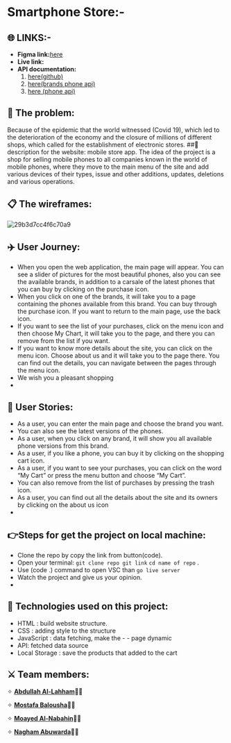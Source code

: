 # Smartphone Store:-
## :globe_with_meridians: LINKS:-
- **Figma link:**[here](https://www.figma.com/file/4KnQRIqQPOCFlBxLi7IfXx/Untitled?node-id=193%3A872)
- **Live link:**
- **API documentation:** 
    1. [here(github)](https://docs.github.com/en/rest/guides/getting-started-with-the-rest-api)
    2. [here(brands phone api)](api-mobilespecs.azharimm.site/v2/brands)
    3. [here (phone api)](https://api-mobilespecs.azharimm.site/v2/brands/apple-phones-48?page=2)
 
## :space_invader: The problem:

Because of the epidemic that the world witnessed (Covid 19), which led to the deterioration of the economy and the closure of millions of different shops, which called for the establishment of electronic stores.
##:wrench:description for the website:
mobile store app. The idea of the project is a shop for selling mobile phones to all companies known in the world of mobile phones, where they move to the main menu of the site and add various devices of their types, issue and other additions, updates, deletions and various operations.

## :clipboard: The wireframes:

![29b3d7cc4f6c70a9](https://user-images.githubusercontent.com/93891963/159891872-4f8d4e24-6c32-4b6f-93ae-065b0a05d8cd.jpg)

## :airplane: User Journey:

- When you open the web application, the main page will appear. You can see a slider of pictures for the most beautiful phones, also you can see the available brands, in addition to a carsale of the latest phones that you can buy by clicking on the purchase icon.
- When you click on one of the brands, it will take you to a page containing the phones available from this brand. You can buy through the purchase icon. If you want to return to the main page, use the back icon.
- If you want to see the list of your purchases, click on the menu icon and then choose My Chart, it will take you to the page, and there you can remove from the list if you want.
-  If you want to know more details about the site, you can click on the menu icon. Choose about us and it will take you to the page there. You can find out the details, you can navigate between the pages through the menu icon.
- We wish you a pleasant shopping
- 
## :rocket: User Stories:

- As a user, you can enter the main page and choose the brand you want.
- You can also see the latest versions of the phones.
- As a user, when you click on any brand, it will show you all available phone versions from this brand.
- As a user, if you like a phone, you can buy it by clicking on the shopping cart icon.
- As a user, if you want to see your purchases, you can click on the word “My Cart” or press the menu button and choose “My Cart”.
- You can also remove from the list of purchases by pressing the trash icon. 
- As a user, you can find out all the details about the site and its owners by clicking on the about us icon
- 
## :point_right:Steps for get the project on local machine:

- Clone the repo by copy the link from button(code).
- Open your terminal:
  `git clone repo git link`
  `cd name of repo` .
- Use (code .) command to open VSC
  than `go live server`
- Watch the project and give us your opinion.
- 
## :beginner: Technologies used on this project:

- HTML : build website structure.
- CSS : adding style to the structure
- JavaScript : data fetching, make the - - page dynamic
- API: fetched data source
- Local Storage : save the products that added to the cart

## :crossed_swords: Team members:

  ✧ [**Abdullah Al-Lahham**](https://github.com/moayed-nabahin):man_technologist:
  
  ✧ [**Mostafa Balousha**](https://github.com/moayed-nabahin):man_technologist:
  
  ✧ [**Moayed Al-Nabahin**](https://github.com/moayed-nabahin):man_technologist:
  
  ✧ [**Nagham Abuwarda**](https://github.com/moayed-nabahin):woman_technologist:
